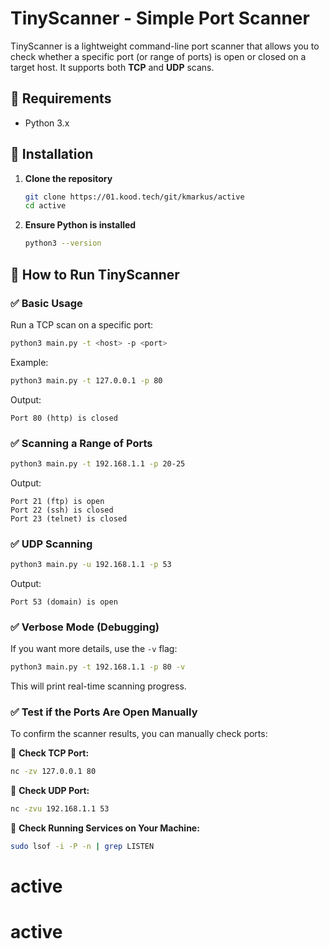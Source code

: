 # TinyScanner - Simple Port Scanner

TinyScanner is a lightweight command-line port scanner that allows you to check whether a specific port (or range of ports) is open or closed on a target host. It supports both **TCP** and **UDP** scans.

## 📌 Requirements
- Python 3.x

## 🔧 Installation
1. **Clone the repository**
   ```bash
   git clone https://01.kood.tech/git/kmarkus/active
   cd active
   ```
2. **Ensure Python is installed**
   ```bash
   python3 --version
   ```

## 🚀 How to Run TinyScanner

### ✅ **Basic Usage**
Run a TCP scan on a specific port:
```bash
python3 main.py -t <host> -p <port>
```
Example:
```bash
python3 main.py -t 127.0.0.1 -p 80
```
Output:
```
Port 80 (http) is closed
```

### ✅ **Scanning a Range of Ports**
```bash
python3 main.py -t 192.168.1.1 -p 20-25
```
Output:
```
Port 21 (ftp) is open
Port 22 (ssh) is closed
Port 23 (telnet) is closed
```

### ✅ **UDP Scanning**
```bash
python3 main.py -u 192.168.1.1 -p 53
```
Output:
```
Port 53 (domain) is open
```

### ✅ **Verbose Mode (Debugging)**
If you want more details, use the `-v` flag:
```bash
python3 main.py -t 192.168.1.1 -p 80 -v
```
This will print real-time scanning progress.

### ✅ **Test if the Ports Are Open Manually**
To confirm the scanner results, you can manually check ports:

🔹 **Check TCP Port:**
```bash
nc -zv 127.0.0.1 80
```

🔹 **Check UDP Port:**
```bash
nc -zvu 192.168.1.1 53
```

🔹 **Check Running Services on Your Machine:**
```bash
sudo lsof -i -P -n | grep LISTEN
```

# active
# active
